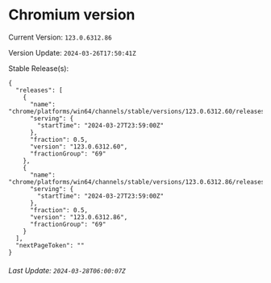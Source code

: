# Chromium version

Current Version: `123.0.6312.86`

Version Update: `2024-03-26T17:50:41Z`

Stable Release(s):
```
{
  "releases": [
    {
      "name": "chrome/platforms/win64/channels/stable/versions/123.0.6312.60/releases/1711583940",
      "serving": {
        "startTime": "2024-03-27T23:59:00Z"
      },
      "fraction": 0.5,
      "version": "123.0.6312.60",
      "fractionGroup": "69"
    },
    {
      "name": "chrome/platforms/win64/channels/stable/versions/123.0.6312.86/releases/1711583940",
      "serving": {
        "startTime": "2024-03-27T23:59:00Z"
      },
      "fraction": 0.5,
      "version": "123.0.6312.86",
      "fractionGroup": "69"
    }
  ],
  "nextPageToken": ""
}
```

###### Last Update: `2024-03-28T06:00:07Z`
        